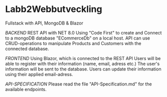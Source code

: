 # Labb2Webbutveckling
 Fullstack with API, MongoDB & Blazor

*BACKEND*
 REST API with NET 8.0
 Using "Code First" to create and Connect to a mongoDB database "ECommerceDb" on a local host.
 API can use CRUD-operations to manipulate Products and Customers with the connected database.

*FRONTEND*
Using Blazor, which is connected to the REST API
Users will be able to register with their information (name, email, adress etc.) The user's information will be sent to the database.
Users can update their information using their applied email-adress.

*API-SPECIFICATION*
Please read the file "API-Specification.md" for the available endpoints.